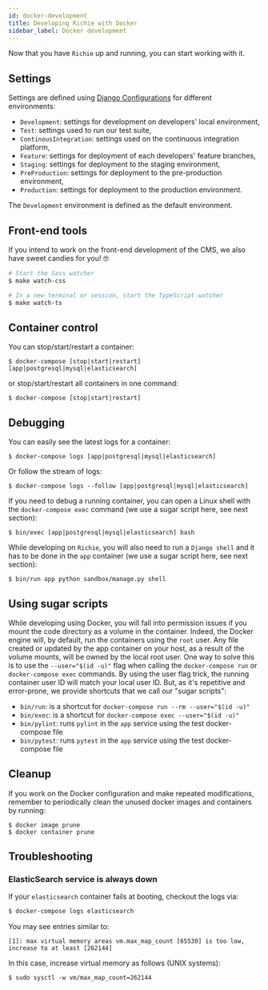 ```yaml
---
id: docker-development
title: Developing Richie with Docker
sidebar_label: Docker development
---
```


Now that you have `Richie` up and running, you can start working with it.

## Settings

Settings are defined using [Django
Configurations](https://django-configurations.readthedocs.io/en/stable/) for
different environments:

- `Development`: settings for development on developers' local environment,
- `Test`: settings used to run our test suite,
- `ContinousIntegration`: settings used on the continuous integration platform,
- `Feature`: settings for deployment of each developers' feature branches,
- `Staging`: settings for deployment to the staging environment,
- `PreProduction`: settings for deployment to the pre-production environment,
- `Production`: settings for deployment to the production environment.

The `Development` environment is defined as the default environment.

## Front-end tools

If you intend to work on the front-end development of the CMS, we also have
sweet candies for you! 🤓

```bash
# Start the Sass watcher
$ make watch-css

# In a new terminal or session, start the TypeScript watcher
$ make watch-ts
```

## Container control

You can stop/start/restart a container:

    $ docker-compose [stop|start|restart] [app|postgresql|mysql|elasticsearch]

or stop/start/restart all containers in one command:

    $ docker-compose [stop|start|restart]

## Debugging

You can easily see the latest logs for a container:

    $ docker-compose logs [app|postgresql|mysql|elasticsearch]

Or follow the stream of logs:

    $ docker-compose logs --follow [app|postgresql|mysql|elasticsearch]

If you need to debug a running container, you can open a Linux shell with the
`docker-compose exec` command (we use a sugar script here, see next section):

    $ bin/exec [app|postgresql|mysql|elasticsearch] bash

While developing on `Richie`, you will also need to run a `Django shell` and it
has to be done in the `app` container (we use a sugar script here, see next
section):

    $ bin/run app python sandbox/manage.py shell

## Using sugar scripts

While developing using Docker, you will fall into permission issues if you mount
the code directory as a volume in the container. Indeed, the Docker engine will,
by default, run the containers using the `root` user. Any file created or
updated by the app container on your host, as a result of the volume mounts,
will be owned by the local root user. One way to solve this is to use the
`--user="$(id -u)"` flag when calling the `docker-compose run` or
`docker-compose exec` commands. By using the user flag trick, the running
container user ID will match your local user ID. But, as it's repetitive and
error-prone, we provide shortcuts that we call our "sugar scripts":

- `bin/run`: is a shortcut for `docker-compose run --rm --user="$(id -u)"`
- `bin/exec`: is a shortcut for `docker-compose exec --user="$(id -u)"`
- `bin/pylint`: runs `pylint` in the `app` service using the test docker-compose
  file
- `bin/pytest`: runs `pytest` in the `app` service using the test docker-compose
  file

## Cleanup

If you work on the Docker configuration and make repeated modifications,
remember to periodically clean the unused docker images and containers by
running:

    $ docker image prune
    $ docker container prune

## Troubleshooting

### ElasticSearch service is always down

If your `elasticsearch` container fails at booting, checkout the logs via:

```bash
$ docker-compose logs elasticsearch
```

You may see entries similar to:

```
[1]: max virtual memory areas vm.max_map_count [65530] is too low, increase to at least [262144]
```

In this case, increase virtual memory as follows (UNIX systems):

```
$ sudo sysctl -w vm/max_map_count=262144
```
